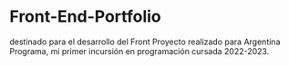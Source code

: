 # Front-End-Portfolio
destinado para el desarrollo del Front
Proyecto realizado para Argentina Programa, mi primer incursión en programación cursada 2022-2023.

